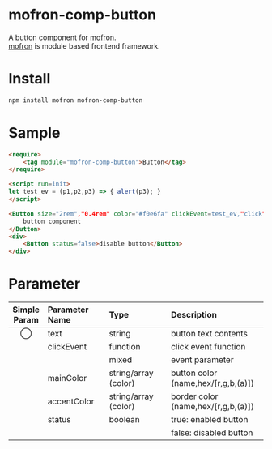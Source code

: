 # mofron-comp-button
A button component for [mofron](https://mofron.github.io/mofron/).<br>
[mofron](https://mofron.github.io/mofron/) is module based frontend framework.

# Install

```bash
npm install mofron mofron-comp-button
```

# Sample

```html
<require>
    <tag module="mofron-comp-button">Button</tag>
</require>

<script run=init>
let test_ev = (p1,p2,p3) => { alert(p3); }
</script>

<Button size="2rem","0.4rem" color="#f0e6fa" clickEvent=test_ev,"click">
    button component
</Button>
<div>
    <Button status=false>disable button</Button>
</div>
```

# Parameter

|Simple<br>Param| Parameter Name | Type                              |    Description                      |
|:-------------:|:---------------|:----------------------------------|:------------------------------------|
|       ◯       | text           | string                            | button text contents                |
|               | clickEvent     | function                          | click event function                |
|               |                | mixed                             | event parameter                     |
|               | mainColor      | string/array (color)              | button color (name,hex/[r,g,b,(a)]) |
|               | accentColor    | string/array (color)              | border color (name,hex/[r,g,b,(a)]) |
|               | status         | boolean                           | true: enabled button                |
|               |                |                                   | false: disabled button              |
